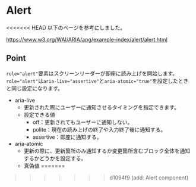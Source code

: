 # Alert
<<<<<<< HEAD
以下のページを参考にしました。

https://www.w3.org/WAI/ARIA/apg/example-index/alert/alert.html

## Point
`role="alert"`要素はスクリーンリーダーが即座に読み上げを開始します。`role="alert"`は`aria-live="assertive"`と`aria-atomic="true"`を設定したときと同じ設定になります。

- aria-live
  - 更新された際にユーザーに通知させるタイミングを指定できます。
  - 設定できる値
    - off：更新されてもユーザーに通知しない。
    - polite：現在の読み上げの終了や入力終了後に通知する。
    - assertive：即座に通知する。
- aria-atomic
  - 更新の際に、更新箇所のみ通知するか変更箇所含むブロック全体を通知するかどうかを設定する。
  - 真偽値
=======
>>>>>>> d1094f9 (add: Alert component)
